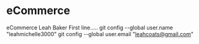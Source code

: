 # eCommerce
eCommerce Leah Baker
First line.....
git config --global user.name "leahmichelle3000"
git config --global user.email "leahcoats@gmail.com"